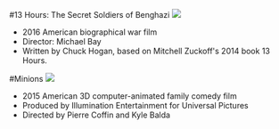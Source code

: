 #13 Hours: The Secret Soldiers of Benghazi
<img src="https://upload.wikimedia.org/wikipedia/en/6/64/13_Hours_poster.jpg">
- 2016 American biographical war film
- Director: Michael Bay
- Written by Chuck Hogan, based on Mitchell Zuckoff's 2014 book 13 Hours.

#Minions
<img src="https://upload.wikimedia.org/wikipedia/en/3/3d/Minions_poster.jpg">
* 2015 American 3D computer-animated family comedy film
* Produced by Illumination Entertainment for Universal Pictures
* Directed by Pierre Coffin and Kyle Balda
